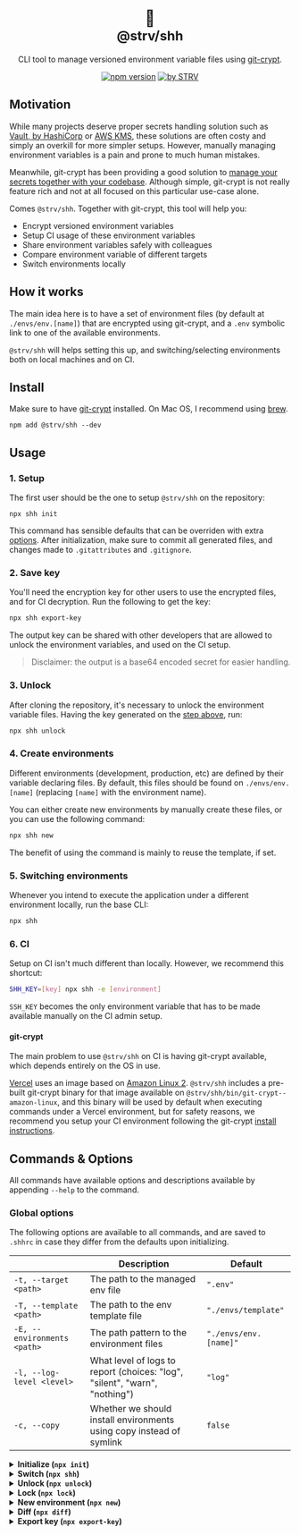 <div align="center">

<h1>🤫<br /><small>@strv/shh</small></h1>

CLI tool to manage versioned environment variable files using [git-crypt](https://www.agwa.name/projects/git-crypt/).

[![npm version](https://badge.fury.io/js/@strv%2Fshh.svg)](https://www.npmjs.com/package/@strv/shh) [![by STRV](https://img.shields.io/badge/by-STRV-ec0d32)](https://www.strv.com/)

</div>

## Motivation

While many projects deserve proper secrets handling solution such as [Vault, by HashiCorp](https://www.vaultproject.io/) or [AWS KMS](https://aws.amazon.com/kms/), these solutions are often costy and simply an overkill for more simpler setups. However, manually managing environment variables is a pain and prone to much human mistakes.

Meanwhile, git-crypt has been providing a good solution to [manage your secrets together with your codebase](https://dev.to/heroku/how-to-manage-your-secrets-with-git-crypt-56ih). Although simple, git-crypt is not really feature rich and not at all focused on this particular use-case alone.

Comes `@strv/shh`. Together with git-crypt, this tool will help you:

- Encrypt versioned environment variables
- Setup CI usage of these environment variables
- Share environment variables safely with colleagues
- Compare environment variable of different targets
- Switch environments locally

## How it works

The main idea here is to have a set of environment files (by default at `./envs/env.[name]`) that are encrypted using git-crypt, and a `.env` symbolic link to one of the available environments.

`@strv/shh` will helps setting this up, and switching/selecting environments both on local machines and on CI.

## Install

Make sure to have [git-crypt](https://github.com/AGWA/git-crypt) installed. On Mac OS, I recommend using [brew](https://github.com/AGWA/git-crypt/blob/master/INSTALL.md#installing-on-mac-os-x).

```shell
npm add @strv/shh --dev
```

## Usage

### 1. Setup

The first user should be the one to setup `@strv/shh` on the repository:

```shell
npx shh init
```

This command has sensible defaults that can be overriden with extra [options](#options). After initialization, make sure to commit all generated files, and changes made to `.gitattributes` and `.gitignore`.

### 2. Save key

You'll need the encryption key for other users to use the encrypted files, and for CI decryption. Run the following to get the key:

```sh
npx shh export-key
```

The output key can be shared with other developers that are allowed to unlock the environment variables, and used on the CI setup.

> Disclaimer: the output is a base64 encoded secret for easier handling.

### 3. Unlock

After cloning the repository, it's necessary to unlock the environment variable files. Having the key generated on the [step above](#2-save-key), run:

```sh
npx shh unlock
```

### 4. Create environments

Different environments (development, production, etc) are defined by their variable declaring files. By default, this files should be found on `./envs/env.[name]` (replacing `[name]` with the environment name).

You can either create new environments by manually create these files, or you can use the following command:

```sh
npx shh new
```

The benefit of using the command is mainly to reuse the template, if set.

### 5. Switching environments

Whenever you intend to execute the application under a different environment locally, run the base CLI:

```sh
npx shh
```

### 6. CI

Setup on CI isn't much different than locally. However, we recommend this shortcut:

```sh
SHH_KEY=[key] npx shh -e [environment]
```

`SSH_KEY` becomes the only environment variable that has to be made available manually on the CI admin setup.

#### git-crypt

The main problem to use `@strv/shh` on CI is having git-crypt available, which depends entirely on the OS in use.

[Vercel](https://vercel.com/docs/concepts/deployments/build-image) uses an image based on [Amazon Linux 2](https://aws.amazon.com/amazon-linux-2). `@strv/shh` includes a pre-built git-crypt binary for that image available on `@strv/shh/bin/git-crypt--amazon-linux`, and this binary will be used by default when executing commands under a Vercel environment, but for safety reasons, we recommend you setup your CI environment following the git-crypt [install instructions](https://github.com/AGWA/git-crypt/blob/master/INSTALL.md).

## Commands & Options

All commands have available options and descriptions available by appending `--help` to the command.

### Global options

The following options are available to all commands, and are saved to `.shhrc` in case they differ from the defaults upon initializing.

|                             | Description                                                                | Default               |
| --------------------------- | -------------------------------------------------------------------------- | --------------------- |
| `-t, --target <path>`       | The path to the managed env file                                           | `".env"`              |
| `-T, --template <path>`     | The path to the env template file                                          | `"./envs/template"`   |
| `-E, --environments <path>` | The path pattern to the environment files                                  | `"./envs/env.[name]"` |
| `-l, --log-level <level>`   | What level of logs to report (choices: "log", "silent", "warn", "nothing") | `"log"`               |
| `-c, --copy`                | Whether we should install environments using copy instead of symlink       | `false`               |

<details>
  <summary><strong>Initialize (<code>npx init</code>)</strong></summary>
  <hr />

Initializes `@strv/shh` and git-crypt setup.

|             | Description                    | Default  |
| ----------- | ------------------------------ | -------- |
| `-y, --yes` | Confirm YES to warning prompts | prompted |

  <hr />
</details>

<details>
  <summary><strong>Switch (<code>npx shh</code>)</strong></summary>
  <hr />

Switch to an available environment. Options:

|                            | Description                  | Default  |
| -------------------------- | ---------------------------- | -------- |
| `-e, --environment <name>` | The environment to switch to | prompted |

  <hr />
</details>

<details>
  <summary><strong>Unlock (<code>npx unlock</code>)</strong></summary>
  <hr />

Unlock repository using git-crypt. Options:

|                           | Description            | Default  |
| ------------------------- | ---------------------- | -------- |
| `-k, --encoded-key <key>` | The base64 encoded key | prompted |

  <hr />
</details>

<details>
  <summary><strong>Lock (<code>npx lock</code>)</strong></summary>
  <hr />

Locks the repository's and encrypt environment files.

|             | Description                    | Default  |
| ----------- | ------------------------------ | -------- |
| `-y, --yes` | Confirm YES to warning prompts | prompted |

  <hr />
</details>

<details>
  <summary><strong>New environment (<code>npx new</code>)</strong></summary>
  <hr />

Create a new environment based on the template. Options:

|                            | Description                | Default  |
| -------------------------- | -------------------------- | -------- |
| `-e, --environment <name>` | The environment to install | prompted |

  <hr />
</details>

<details>
  <summary><strong>Diff (<code>npx diff</code>)</strong></summary>
  <hr />

Compares variables available on all environments (including template).

  <hr />
</details>

<details>
  <summary><strong>Export key (<code>npx export-key</code>)</strong></summary>
  <hr />

Outputs a base64 encoded version of the encryption key.

  <hr />
</details>
